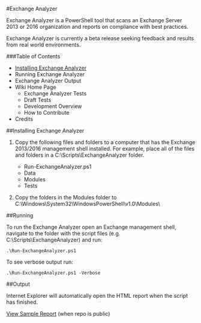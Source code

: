 #Exchange Analyzer

Exchange Analyzer is a PowerShell tool that scans an Exchange Server 2013 or 2016 organization and reports on compliance with best practices.

Exchange Analyzer is currently a beta release seeking feedback and results from real world environments.


###Table of Contents

- [Installing Exchange Analyzer](#installing-exchange-analyzer)
- Running Exchange Analyzer
- Exchange Analyzer Output
- Wiki Home Page
	- Exchange Analyzer Tests
	- Draft Tests
	- Development Overview
	- How to Contribute
- Credits

##Installing Exchange Analyzer

1. Copy the following files and folders to a computer that has the Exchange 2013/2016 management shell installed. For example, place all of the files and folders in a C:\Scripts\ExchangeAnalyzer folder.

	- Run-ExchangeAnalyzer.ps1
	- Data
	- Modules
	- Tests

2. Copy the folders in the Modules folder to C:\Windows\System32\WindowsPowerShell\v1.0\Modules\

##Running

To run the Exchange Analyzer open an Exchange management shell, navigate to the folder with the script files (e.g. C:\Scripts\ExchangeAnalyzer) and run:

```
.\Run-ExchangeAnalyzer.ps1
```

To see verbose output run:

```
.\Run-ExchangeAnalyzer.ps1 -Verbose
```

##Output

Internet Explorer will automatically open the HTML report when the script has finished. 
 

[View Sample Report](http://htmlpreview.github.com/?https://github.com/cunninghamp/ExchangeAnalyzer/blob/master/SampleReport.html) (when repo is public)
